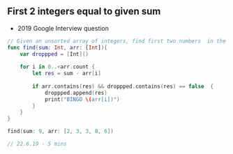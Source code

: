 ## First 2 integers equal to given sum
* 2019 Google Interview question

```swift
// Given an unsorted array of integers, find first two numbers  in the array that equal a given sum.
func find(sum: Int, arr: [Int]){
    var droppped = [Int]()
    
    for i in 0..<arr.count {
        let res = sum - arr[i]
        
        if arr.contains(res) && droppped.contains(res) == false  {
            droppped.append(res)
            print("BINGO \(arr[i])")
        }
    }
}

find(sum: 9, arr: [2, 3, 3, 8, 6])

// 22.6.19 - 5 mins

```

